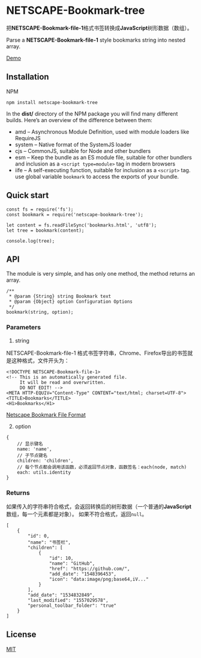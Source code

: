 # NETSCAPE-Bookmark-tree

把**NETSCAPE-Bookmark-file-1**格式书签转换成**JavaScript**树形数据（数组）。

Parse a **NETSCAPE-Bookmark-file-1** style bookmarks string into nested array.

[Demo](https://kobezhu.github.io/netscape-bookmark-tree/example)

## Installation

NPM

```
npm install netscape-bookmark-tree
```

In the **dist/** directory of the NPM package you will find many different builds.
Here’s an overview of the difference between them:

- amd – Asynchronous Module Definition, used with module loaders like RequireJS
- system – Native format of the SystemJS loader
- cjs – CommonJS, suitable for Node and other bundlers
- esm – Keep the bundle as an ES module file, suitable for other bundlers and inclusion as a `<script type=module>` tag in modern browsers
- iife – A self-executing function, suitable for inclusion as a `<script>` tag. use global variable `bookmark` to access the exports of your bundle.

## Quick start

```
const fs = require('fs');
const bookmark = require('netscape-bookmark-tree');

let content = fs.readFileSync('bookmarks.html', 'utf8');
let tree = bookmark(content);

console.log(tree);
```

## API

The module is very simple, and has only one method, the method returns an array.

```
/**
 * @param {String} string Bookmark text
 * @param {Object} option Configuration Options
 */
bookmark(string, option);
```

### Parameters

1. string

NETSCAPE-Bookmark-file-1 格式书签字符串，Chrome、Firefox导出的书签就是这种格式，文件开头为：

```
<!DOCTYPE NETSCAPE-Bookmark-file-1>
<!-- This is an automatically generated file.
     It will be read and overwritten.
     DO NOT EDIT! -->
<META HTTP-EQUIV="Content-Type" CONTENT="text/html; charset=UTF-8">
<TITLE>Bookmarks</TITLE>
<H1>Bookmarks</H1>
```

[Netscape Bookmark File Format](https://docs.microsoft.com/en-us/previous-versions/windows/internet-explorer/ie-developer/platform-apis/aa753582(v=vs.85))

2. option

```
{
    // 显示键名
    name: 'name',
    // 子节点键名
    children: 'children',
    // 每个节点都会调用该函数，必须返回节点对象，函数签名：each(node, match)
    each: utils.identity
}
```

### Returns

如果传入的字符串符合格式，会返回转换后的树形数据（一个普通的**JavaScript**数组，每一个元素都是对象）。
如果不符合格式，返回`null`。

```
[
    {
        "id": 0,
        "name": "书签栏",
        "children": [
            {
                "id": 10,
                "name": "GitHub",
                "href": "https://github.com/",
                "add_date": "1548396453",
                "icon": "data:image/png;base64,iV..."
            }
        ],
        "add_date": "1534832849",
        "last_modified": "1557029578",
        "personal_toolbar_folder": "true"
    }
]
```

## License

[MIT](LICENSE)